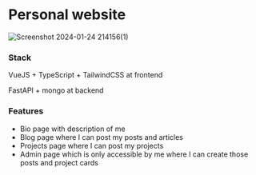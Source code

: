# Personal website
![Screenshot 2024-01-24 214156(1)](https://github.com/M1h4n1k/mywebsite/assets/82715719/d55350e2-3cbe-4e3a-92e3-fede7f046031)
### Stack
VueJS + TypeScript + TailwindCSS at frontend

FastAPI + mongo at backend

### Features
- Bio page with description of me
- Blog page where I can post my posts and articles
- Projects page where I can post my projects
- Admin page which is only accessible by me where I can create those posts and project cards

